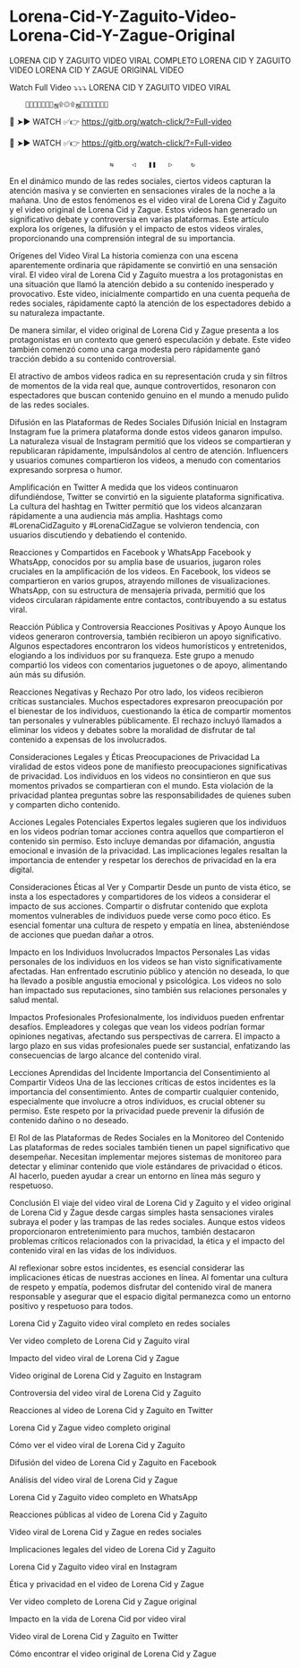 # Lorena-Cid-Y-Zaguito-Video-Lorena-Cid-Y-Zague-Original
LORENA CID Y ZAGUITO VIDEO VIRAL COMPLETO LORENA CID Y ZAGUITO VIDEO LORENA CID Y ZAGUE ORIGINAL VIDEO

Watch Full Video ⤵️⤵️⤵️ LORENA CID Y ZAGUITO VIDEO VIRAL

        💛💛💛💛💛💛💛ஜ۩۞۩ஜ💛💛💛💛💛💛💛
 
🍑 ➤► WATCH ✅👉 https://gitb.org/watch-click/?=Full-video
 
🍑 ➤► WATCH ✅👉 https://gitb.org/watch-click/?=Full-video
                         
                             ⇆ㅤㅤㅤ◁ㅤㅤ❚❚ㅤㅤ▷ㅤㅤㅤ↻

En el dinámico mundo de las redes sociales, ciertos videos capturan la atención masiva y se convierten en sensaciones virales de la noche a la mañana. Uno de estos fenómenos es el video viral de Lorena Cid y Zaguito y el video original de Lorena Cid y Zague. Estos videos han generado un significativo debate y controversia en varias plataformas. Este artículo explora los orígenes, la difusión y el impacto de estos videos virales, proporcionando una comprensión integral de su importancia.

Orígenes del Video Viral
La historia comienza con una escena aparentemente ordinaria que rápidamente se convirtió en una sensación viral. El video viral de Lorena Cid y Zaguito muestra a los protagonistas en una situación que llamó la atención debido a su contenido inesperado y provocativo. Este video, inicialmente compartido en una cuenta pequeña de redes sociales, rápidamente captó la atención de los espectadores debido a su naturaleza impactante.

De manera similar, el video original de Lorena Cid y Zague presenta a los protagonistas en un contexto que generó especulación y debate. Este video también comenzó como una carga modesta pero rápidamente ganó tracción debido a su contenido controversial.

El atractivo de ambos videos radica en su representación cruda y sin filtros de momentos de la vida real que, aunque controvertidos, resonaron con espectadores que buscan contenido genuino en el mundo a menudo pulido de las redes sociales.

Difusión en las Plataformas de Redes Sociales
Difusión Inicial en Instagram
Instagram fue la primera plataforma donde estos videos ganaron impulso. La naturaleza visual de Instagram permitió que los videos se compartieran y republicaran rápidamente, impulsándolos al centro de atención. Influencers y usuarios comunes compartieron los videos, a menudo con comentarios expresando sorpresa o humor.

Amplificación en Twitter
A medida que los videos continuaron difundiéndose, Twitter se convirtió en la siguiente plataforma significativa. La cultura del hashtag en Twitter permitió que los videos alcanzaran rápidamente a una audiencia más amplia. Hashtags como #LorenaCidZaguito y #LorenaCidZague se volvieron tendencia, con usuarios discutiendo y debatiendo el contenido.

Reacciones y Compartidos en Facebook y WhatsApp
Facebook y WhatsApp, conocidos por su amplia base de usuarios, jugaron roles cruciales en la amplificación de los videos. En Facebook, los videos se compartieron en varios grupos, atrayendo millones de visualizaciones. WhatsApp, con su estructura de mensajería privada, permitió que los videos circularan rápidamente entre contactos, contribuyendo a su estatus viral.

Reacción Pública y Controversia
Reacciones Positivas y Apoyo
Aunque los videos generaron controversia, también recibieron un apoyo significativo. Algunos espectadores encontraron los videos humorísticos y entretenidos, elogiando a los individuos por su franqueza. Este grupo a menudo compartió los videos con comentarios juguetones o de apoyo, alimentando aún más su difusión.

Reacciones Negativas y Rechazo
Por otro lado, los videos recibieron críticas sustanciales. Muchos espectadores expresaron preocupación por el bienestar de los individuos, cuestionando la ética de compartir momentos tan personales y vulnerables públicamente. El rechazo incluyó llamados a eliminar los videos y debates sobre la moralidad de disfrutar de tal contenido a expensas de los involucrados.

Consideraciones Legales y Éticas
Preocupaciones de Privacidad
La viralidad de estos videos pone de manifiesto preocupaciones significativas de privacidad. Los individuos en los videos no consintieron en que sus momentos privados se compartieran con el mundo. Esta violación de la privacidad plantea preguntas sobre las responsabilidades de quienes suben y comparten dicho contenido.

Acciones Legales Potenciales
Expertos legales sugieren que los individuos en los videos podrían tomar acciones contra aquellos que compartieron el contenido sin permiso. Esto incluye demandas por difamación, angustia emocional e invasión de la privacidad. Las implicaciones legales resaltan la importancia de entender y respetar los derechos de privacidad en la era digital.

Consideraciones Éticas al Ver y Compartir
Desde un punto de vista ético, se insta a los espectadores y compartidores de los videos a considerar el impacto de sus acciones. Compartir o disfrutar contenido que explota momentos vulnerables de individuos puede verse como poco ético. Es esencial fomentar una cultura de respeto y empatía en línea, absteniéndose de acciones que puedan dañar a otros.

Impacto en los Individuos Involucrados
Impactos Personales
Las vidas personales de los individuos en los videos se han visto significativamente afectadas. Han enfrentado escrutinio público y atención no deseada, lo que ha llevado a posible angustia emocional y psicológica. Los videos no solo han impactado sus reputaciones, sino también sus relaciones personales y salud mental.

Impactos Profesionales
Profesionalmente, los individuos pueden enfrentar desafíos. Empleadores y colegas que vean los videos podrían formar opiniones negativas, afectando sus perspectivas de carrera. El impacto a largo plazo en sus vidas profesionales puede ser sustancial, enfatizando las consecuencias de largo alcance del contenido viral.

Lecciones Aprendidas del Incidente
Importancia del Consentimiento al Compartir Videos
Una de las lecciones críticas de estos incidentes es la importancia del consentimiento. Antes de compartir cualquier contenido, especialmente que involucre a otros individuos, es crucial obtener su permiso. Este respeto por la privacidad puede prevenir la difusión de contenido dañino o no deseado.

El Rol de las Plataformas de Redes Sociales en la Monitoreo del Contenido
Las plataformas de redes sociales también tienen un papel significativo que desempeñar. Necesitan implementar mejores sistemas de monitoreo para detectar y eliminar contenido que viole estándares de privacidad o éticos. Al hacerlo, pueden ayudar a crear un entorno en línea más seguro y respetuoso.

Conclusión
El viaje del video viral de Lorena Cid y Zaguito y el video original de Lorena Cid y Zague desde cargas simples hasta sensaciones virales subraya el poder y las trampas de las redes sociales. Aunque estos videos proporcionaron entretenimiento para muchos, también destacaron problemas críticos relacionados con la privacidad, la ética y el impacto del contenido viral en las vidas de los individuos.

Al reflexionar sobre estos incidentes, es esencial considerar las implicaciones éticas de nuestras acciones en línea. Al fomentar una cultura de respeto y empatía, podemos disfrutar del contenido viral de manera responsable y asegurar que el espacio digital permanezca como un entorno positivo y respetuoso para todos.

Lorena Cid y Zaguito video viral completo en redes sociales

Ver video completo de Lorena Cid y Zaguito viral

Impacto del video viral de Lorena Cid y Zague

Video original de Lorena Cid y Zaguito en Instagram

Controversia del video viral de Lorena Cid y Zaguito

Reacciones al video de Lorena Cid y Zaguito en Twitter

Lorena Cid y Zague video completo original

Cómo ver el video viral de Lorena Cid y Zaguito

Difusión del video de Lorena Cid y Zaguito en Facebook

Análisis del video viral de Lorena Cid y Zague

Lorena Cid y Zaguito video completo en WhatsApp

Reacciones públicas al video de Lorena Cid y Zaguito

Video viral de Lorena Cid y Zague en redes sociales

Implicaciones legales del video de Lorena Cid y Zaguito

Lorena Cid y Zaguito video viral en Instagram

Ética y privacidad en el video de Lorena Cid y Zague

Ver video completo de Lorena Cid y Zague original

Impacto en la vida de Lorena Cid por video viral

Video viral de Lorena Cid y Zaguito en Twitter

Cómo encontrar el video original de Lorena Cid y Zague
